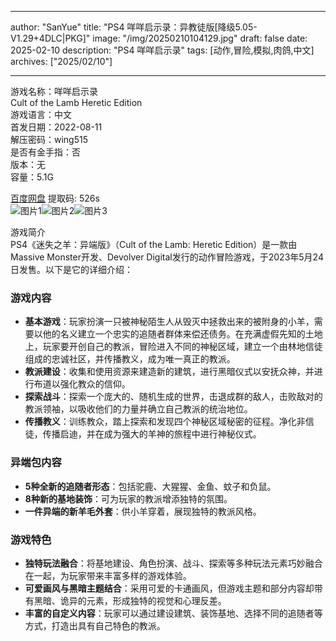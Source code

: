 
---
author: "SanYue"
title: "PS4 咩咩启示录：异教徒版[降级5.05-V1.29+4DLC|PKG]"
image: "/img/20250210104129.jpg"
draft: false
date: 2025-02-10
description: "PS4 咩咩启示录"
tags: [动作,冒险,模拟,肉鸽,中文]
archives: ["2025/02/10"]

---

游戏名称：咩咩启示录   
Cult of the Lamb Heretic Edition    
游戏语言：中文  
首发日期：2022-08-11  
解压密码：wing515  
是否有金手指：否  
版本：无   
容量：5.1G

[百度网盘](https://pan.baidu.com/s/1DpswgZWKrz74qIOjcWacaQ) 提取码: 526s  
![图片1](/img/24df4c.jpg)![图片2](/img/1c4eb0.jpg)![图片3](/img/faa4d2.jpg)  

游戏简介  
PS4《迷失之羊：异端版》（Cult of the Lamb: Heretic Edition）是一款由Massive Monster开发、Devolver Digital发行的动作冒险游戏，于2023年5月24日发售。以下是它的详细介绍：

### 游戏内容
- **基本游戏**：玩家扮演一只被神秘陌生人从毁灭中拯救出来的被附身的小羊，需要以他的名义建立一个忠实的追随者群体来偿还债务。在充满虚假先知的土地上，玩家要开创自己的教派，冒险进入不同的神秘区域，建立一个由林地信徒组成的忠诚社区，并传播教义，成为唯一真正的教派。
- **教派建设**：收集和使用资源来建造新的建筑，进行黑暗仪式以安抚众神，并进行布道以强化教众的信仰。
- **探索战斗**：探索一个庞大的、随机生成的世界，击退成群的敌人，击败敌对的教派领袖，以吸收他们的力量并确立自己教派的统治地位。
- **传播教义**：训练教众，踏上探索和发现四个神秘区域秘密的征程。净化非信徒，传播启迪，并在成为强大的羊神的旅程中进行神秘仪式。

### 异端包内容
- **5种全新的追随者形态**：包括驼鹿、大猩猩、金鱼、蚊子和负鼠。
- **8种新的基地装饰**：可为玩家的教派增添独特的氛围。
- **一件异端的新羊毛外套**：供小羊穿着，展现独特的教派风格。

### 游戏特色
- **独特玩法融合**：将基地建设、角色扮演、战斗、探索等多种玩法元素巧妙融合在一起，为玩家带来丰富多样的游戏体验。
- **可爱画风与黑暗主题结合**：采用可爱的卡通画风，但游戏主题和部分内容却带有黑暗、诡异的元素，形成独特的视觉和心理反差。
- **丰富的自定义内容**：玩家可以通过建设建筑、装饰基地、选择不同的追随者等方式，打造出具有自己特色的教派。
